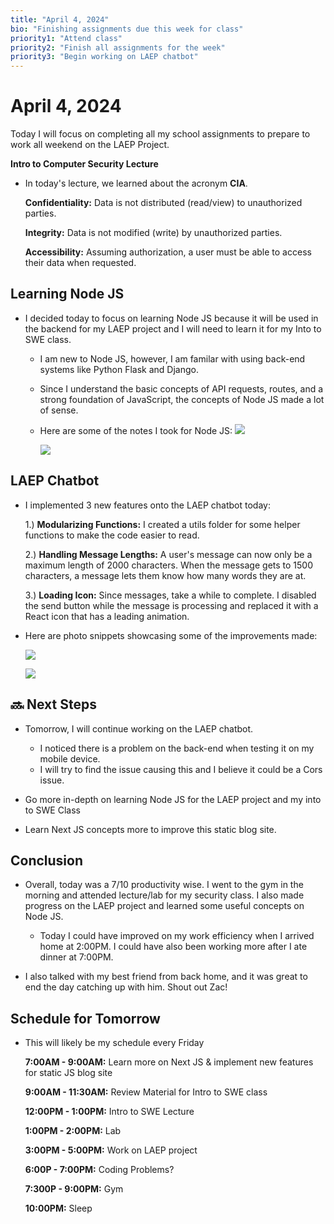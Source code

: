```yaml
---
title: "April 4, 2024"
bio: "Finishing assignments due this week for class"
priority1: "Attend class"
priority2: "Finish all assignments for the week"
priority3: "Begin working on LAEP chatbot"
---
```


# April 4, 2024

Today I will focus on completing all my school assignments to prepare to work all weekend on the LAEP Project.

**Intro to Computer Security Lecture**

- In today's lecture, we learned about the acronym **CIA**.

  **Confidentiality:** Data is not distributed (read/view) to unauthorized parties.

  **Integrity:** Data is not modified (write) by unauthorized parties.

  **Accessibility:** Assuming authorization, a user must be able to access their data when requested.

## Learning Node JS

- I decided today to focus on learning Node JS because it will be used in the backend for my LAEP project and I will need to learn it for my Into to SWE class.

  - I am new to Node JS, however, I am familar with using back-end systems like Python Flask and Django.

  - Since I understand the basic concepts of API requests, routes, and a strong foundation of JavaScript, the concepts of Node JS made a lot of sense.

  - Here are some of the notes I took for Node JS:
    ![](https://live.staticflickr.com/65535/53632950443_716071789f_b.jpg)

    ![](https://live.staticflickr.com/65535/53633182885_279b493f47_b.jpg)

## LAEP Chatbot

- I implemented 3 new features onto the LAEP chatbot today:

  1.) **Modularizing Functions:** I created a utils folder for some helper functions to make the code easier to read.

  2.) **Handling Message Lengths:** A user's message can now only be a maximum length of 2000 characters. When the message gets to 1500 characters, a message lets them know how many words they are at.

  3.) **Loading Icon:** Since messages, take a while to complete. I disabled the send button while the message is processing and replaced it with a React icon that has a leading animation.

- Here are photo snippets showcasing some of the improvements made:

  ![](https://live.staticflickr.com/65535/53633021848_20d4df4431_b.jpg)

  ![](https://live.staticflickr.com/65535/53632808856_9acf595437_b.jpg)

## 🔜 Next Steps

- Tomorrow, I will continue working on the LAEP chatbot.

  - I noticed there is a problem on the back-end when testing it on my mobile device.
  - I will try to find the issue causing this and I believe it could be a Cors issue.

- Go more in-depth on learning Node JS for the LAEP project and my into to SWE Class

- Learn Next JS concepts more to improve this static blog site.

## Conclusion

- Overall, today was a 7/10 productivity wise. I went to the gym in the morning and attended lecture/lab for my security class. I also made progress on the LAEP project and learned some useful concepts on Node JS.

  - Today I could have improved on my work efficiency when I arrived home at 2:00PM. I could have also been working more after I ate dinner at 7:00PM.

- I also talked with my best friend from back home, and it was great to end the day catching up with him. Shout out Zac!

## Schedule for Tomorrow

- This will likely be my schedule every Friday

  **7:00AM - 9:00AM:** Learn more on Next JS & implement new features for static JS blog site

  **9:00AM - 11:30AM:** Review Material for Intro to SWE class

  **12:00PM - 1:00PM:** Intro to SWE Lecture

  **1:00PM - 2:00PM:** Lab

  **3:00PM - 5:00PM:** Work on LAEP project

  **6:00P - 7:00PM:** Coding Problems?

  **7:300P - 9:00PM:** Gym

  **10:00PM:** Sleep

